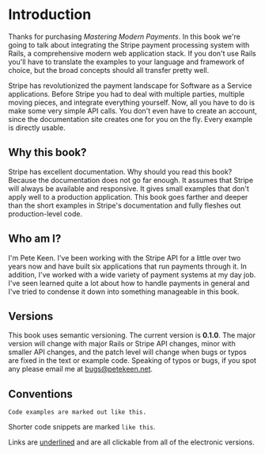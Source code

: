 # Introduction

Thanks for purchasing *Mastering Modern Payments*. In this book we're going to talk about integrating the Stripe payment processing system with Rails, a comprehensive modern web application stack. If you don't use Rails you'll have to translate the examples to your language and framework of choice, but the broad concepts should all transfer pretty well.

Stripe has revolutionized the payment landscape for Software as a Service applications. Before Stripe you had to deal with multiple parties, multiple moving pieces, and integrate everything yourself. Now, all you have to do is make some very simple API calls. You don't even have to create an account, since the documentation site creates one for you on the fly. Every example is directly usable.

## Why this book?

Stripe has excellent documentation. Why should you read this book? Because the documentation does not go far enough. It assumes that Stripe will always be available and responsive. It gives small examples that don't apply well to a production application. This book goes farther and deeper than the short examples in Stripe's documentation and fully fleshes out production-level code.

## Who am I?

I'm Pete Keen. I've been working with the Stripe API for a little over two years now and have built six applications that run payments through it. In addition, I've worked with a wide variety of payment systems at my day job. I've seen learned quite a lot about how to handle payments in general and I've tried to condense it down into something manageable in this book.

## Versions

This book uses semantic versioning. The current version is **0.1.0**. The major version will change with major Rails or Stripe API changes, minor with smaller API changes, and the patch level will change when bugs or typos are fixed in the text or example code. Speaking of typos or bugs, if you spot any please email me at [bugs@petekeen.net](mailto:bugs@petekeen.com).

## Conventions

```text
Code examples are marked out like this.
```

Shorter code snippets are marked `like this`.

Links are [underlined](http://www.petekeen.net) and are all clickable from all of the electronic versions.

